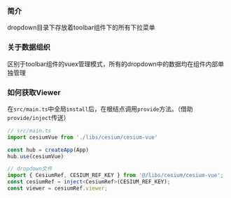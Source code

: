 ### 简介

dropdown目录下存放着toolbar组件下的所有下拉菜单

### 关于数据组织

区别于toolbar组件的vuex管理模式，所有的dropdown中的数据均在组件内部单独管理

### 如何获取Viewer

在`src/main.ts`中全局`install`后，在根结点调用`provide`方法。（借助`provide/inject`传送）

```typescript
// src/main.ts
import cesiumVue from './libs/cesium/cesium-vue'

const hub = createApp(App)
hub.use(cesiumVue)

// dropdown文件
import { CesiumRef, CESIUM_REF_KEY } from '@/libs/cesium/cesium-vue';
const cesiumRef = inject<CesiumRef>(CESIUM_REF_KEY);
const viewer = cesiumRef.viewer;
```

